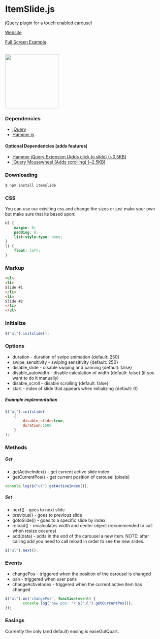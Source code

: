 ItemSlide.js
===================

jQuery plugin for a touch enabled carousel

[Website](http://itemslide.github.io/)

[Full Screen Example](http://itemslide.github.io/examples/fullscreen_navigation/)

<br/>
<img src="http://itemslide.github.io/website-src/Tested.svg" style="height:175px;"/>
<br/>


### Dependencies
- [jQuery](http://jquery.com/)
- [Hammer.js](http://hammerjs.github.io/)

#### Optional Dependencies (adds features)
- [Hammer jQuery Extension (Adds click to slide) (~0.5KB)](http://itemslide.github.io/dependencies/hammer.jquery.min.js)
- [jQuery Mousewheel (Adds scrolling) (~2.5KB)](http://itemslide.github.io/dependencies/jquery.mousewheel.min.js)


### Downloading

```bash
$ npm install itemslide
```

### CSS

You can use our exisiting css and change the sizes or just make your own but make sure that its based upon:

```css
ul {
    margin: 0;
    padding: 0;
    list-style-type: none;
}
li {
    float: left;
}
```

### Markup

```html
<ul>
<li>
Slide #1
</li>
<li>
Slide #2
</li>
</ul>
```

### Initialize

```js
$("ul").initslide();
```

### Options

- duration - duration of swipe animation {default: 250}
- swipe_sensitivity - swiping sensitivity {default: 250}
- disable_slide - disable swiping and panning {default: false}
- disable_autowidth - disable calculation of width {default: false} 
(if you want to do it manually)
- disable_scroll - disable scrolling {default: false}
- start - index of slide that appears when initializing {default: 0}


##### Example implementation
```js
$("ul").initslide(
    {
        disable_slide:true,
        duration:1500
    }
);
```

### Methods
##### Get
- getActiveIndex() - get current active slide index
- getCurrentPos() - get current position of carousel (pixels)

```js
console.log($("ul").getActiveIndex());
```

##### Set
- next() - goes to next slide
- previous() - goes to previous slide
- gotoSlide(i) - goes to a specific slide by index
- reload() - recalculates width and center object (recommended to call when resize occures)
- add(data) - adds in the end of the carousel a new item.
NOTE: after calling add you need to call reload in order to see the new slides.

```js
$("ul").next();
```

### Events
- changePos - triggered when the position of the carousel is changed
- pan - triggered when user pans
- changeActiveIndex - triggered when the current active item has changed

```js
$("ul").on('changePos', function(event) {
        console.log("new pos: "+ $("ul").getCurrentPos());
});
```

### Easings

Currently the only (and default) easing is easeOutQuart.